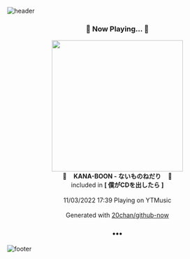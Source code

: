 ![header](https://capsule-render.vercel.app/api?type=wave&height=170&section=header&text=Hi.%20I'm%20SHIFT&fontColor=090707&fontAlignX=45&fontAlignY=65&fontSize=100)

<h3 align="center">🎵 Now Playing... 🎵</h3>
<p align="center">
  <a href="https://music.youtube.com/watch?v=cj3Q_bh_UTQ">
    <img width="300" src="https://lh3.googleusercontent.com/k8tz5JdJ8Els0xADuzz8d_ZKKZsGx2QQbJ_UiqjFho2IghyJWVS1iejj6rSbtaBbZWDwzWow8kb3Adml">
  </a>
  <br>
  🎵&nbsp&nbsp&nbsp <b>KANA-BOON - ないものねだり</b> &nbsp&nbsp&nbsp🎵
  <br>
  included in <b>[ 僕がCDを出したら ]</b>
  
  <br />
  <br />
  11/03/2022 17:39 Playing on YTMusic
  <br />
  <br />
  Generated with <a href="https://github.com/20chan/github-now">20chan/github-now</a>
</p>

<h3 align="center">•••</h3>

![footer](https://capsule-render.vercel.app/api?type=wave&height=150&section=footer)
